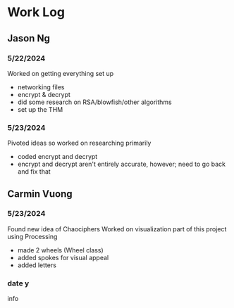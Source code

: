 # Work Log

## Jason Ng

### 5/22/2024 

Worked on getting everything set up 
- networking files
- encrypt & decrypt
- did some research on RSA/blowfish/other algorithms
- set up the THM

### 5/23/2024

Pivoted ideas so worked on researching primarily 
- coded encrypt and decrypt 
- encrypt and decrypt aren't entirely accurate, however; need to go back and fix that 


## Carmin Vuong

### 5/23/2024
Found new idea of Chaociphers
Worked on visualization part of this project using Processing
- made 2 wheels (Wheel class)
- added spokes for visual appeal
- added letters

### date y

info
